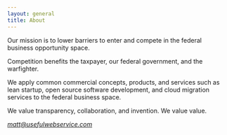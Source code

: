 ```yaml
---
layout: general
title: About
---
```


Our mission is to lower barriers to enter and compete in the federal business opportunity space.

Competition benefits the taxpayer, our federal government, and the warfighter. 

We apply common commercial concepts, products, and services such as lean startup, open source software development, and cloud migration services to the federal business space. 

We value transparency, collaboration, and invention. We value value.

*matt@usefulwebservice.com*

